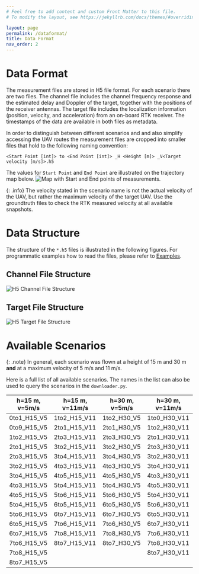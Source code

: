 ```yaml
---
# Feel free to add content and custom Front Matter to this file.
# To modify the layout, see https://jekyllrb.com/docs/themes/#overriding-theme-defaults

layout: page
permalink: /dataformat/
title: Data Format
nav_order: 2
---
```


# Data Format
The measurement files are stored in H5 file format. 
For each scenario there are two files.
The channel file includes the channel frequency response and the estimated delay and Doppler of the target, together with the positions of the receiver antennas.
The target file includes the localization information (position, velocity, and acceleration) from an on-board RTK receiver.
The timestamps of the data are available in both files as metadata.

In order to distinguish between different scenarios and and also simplify accessing the UAV routes the measurement files are cropped into smaller files that hold to the following naming convention:

`<Start Point [int]> to <End Point [int]> _H <Height [m]> _V<Target velocity [m/s]>.h5`

The values for `Start Point` and `End Point` are illustrated on the trajectory map below.
![Map with Start and End points of measurements.](/assets/hovering.png)

{: .info}
The velocity stated in the scenario name is not the actual velocity of the UAV, but rather the maximum velocity of the target UAV.
Use the groundtruth files to check the RTK measured velocity at all available snapshots.


# Data Structure
The structure of the `*.h5` files is illustrated in the following figures.
For programmatic examples how to read the files, please refer to [Examples](/3-examples.markdown).

## Channel File Structure
![H5 Channel File Structure](/assets/treeview-2.png)

## Target File Structure
![H5 Target File Structure](/assets/treeview-3.png)


# Available Scenarios  

{: .note}
In general, each scenario was flown at a height of 15 m and 30 m **and** at a maximum velocity of 5 m/s and 11 m/s.

Here is a full list of all available scenarios. 
The names in the list can also be used to query the scenarios in the `downloader.py`.

| h=15 m, v=5m/s | h=15 m, v=11m/s | h=30 m, v=5m/s | h=30 m, v=11m/s |
|----------------|-----------------|----------------|-----------------|
| 0to1_H15_V5    | 1to2_H15_V11    | 1to2_H30_V5    | 1to0_H30_V11    |
| 0to9_H15_V5    | 2to1_H15_V11    | 2to1_H30_V5    | 1to2_H30_V11    |
| 1to2_H15_V5    | 2to3_H15_V11    | 2to3_H30_V5    | 2to1_H30_V11    |
| 2to1_H15_V5    | 3to2_H15_V11    | 3to2_H30_V5    | 2to3_H30_V11    |
| 2to3_H15_V5    | 3to4_H15_V11    | 3to4_H30_V5    | 3to2_H30_V11    |
| 3to2_H15_V5    | 4to3_H15_V11    | 4to3_H30_V5    | 3to4_H30_V11    |
| 3to4_H15_V5    | 4to5_H15_V11    | 4to5_H30_V5    | 4to3_H30_V11    |
| 4to3_H15_V5    | 5to4_H15_V11    | 5to4_H30_V5    | 4to5_H30_V11    |
| 4to5_H15_V5    | 5to6_H15_V11    | 5to6_H30_V5    | 5to4_H30_V11    |
| 5to4_H15_V5    | 6to5_H15_V11    | 6to5_H30_V5    | 5to6_H30_V11    |
| 5to6_H15_V5    | 6to7_H15_V11    | 6to7_H30_V5    | 6to5_H30_V11    |
| 6to5_H15_V5    | 7to6_H15_V11    | 7to6_H30_V5    | 6to7_H30_V11    |
| 6to7_H15_V5    | 7to8_H15_V11    | 7to8_H30_V5    | 7to6_H30_V11    |
| 7to6_H15_V5    | 8to7_H15_V11    | 8to7_H30_V5    | 7to8_H30_V11    |
| 7to8_H15_V5    |                 |                | 8to7_H30_V11    |
| 8to7_H15_V5    |                 |                |                 |
